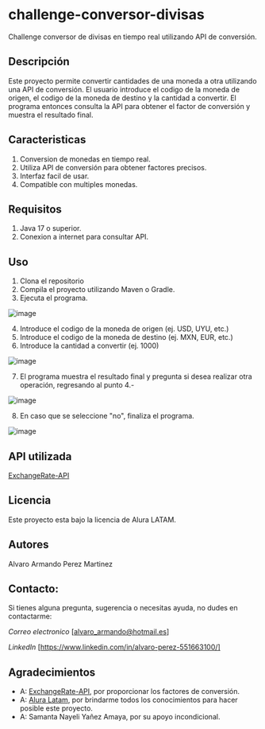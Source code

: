 # challenge-conversor-divisas
Challenge conversor de divisas en tiempo real utilizando
API de conversión.

## Descripción 
Este proyecto permite convertir cantidades de una moneda a otra utilizando una API de conversión.
El usuario introduce el codigo de la moneda de origen, el codigo de la moneda de destino y la cantidad a convertir. 
El programa entonces consulta la API para obtener el factor de conversión y muestra el resultado final.

## Caracteristicas
1. Conversion de monedas en tiempo real.
2. Utiliza API de conversión para obtener factores precisos.
3. Interfaz facil de usar.
4. Compatible con multiples monedas.

## Requisitos
1. Java 17 o superior.
2. Conexion a internet para consultar API.

## Uso
1. Clona el repositorio
2. Compila el proyecto utilizando Maven o Gradle.
3. Ejecuta el programa.

![image](https://github.com/user-attachments/assets/22bbee3c-7f02-4ecc-b6e9-19b8eca052f5)

   
4. Introduce el codigo de la moneda de origen (ej. USD, UYU, etc.)
5. Introduce el codigo de la moneda de destino (ej. MXN, EUR, etc.)
6. Introduce la cantidad a convertir (ej. 1000)

![image](https://github.com/user-attachments/assets/a6e6f043-5104-4177-a455-724e4430d028)


7. El programa muestra el resultado final y pregunta si desea realizar otra operación, regresando al punto 4.-

![image](https://github.com/user-attachments/assets/60a230c2-8a34-443c-bdbe-334552f479a4)

8. En caso que se seleccione "no", finaliza el programa.

![image](https://github.com/user-attachments/assets/fcc873ae-0497-48c1-a9b4-b3884e59223d)


## API utilizada
[ExchangeRate-API](https://v6.exchangerate-api.com/)


## Licencia
Este proyecto esta bajo la licencia de Alura LATAM.

## Autores
Alvaro Armando Perez Martinez

## Contacto:

Si tienes alguna pregunta, sugerencia o necesitas ayuda, no dudes en contactarme:

*Correo electronico* [alvaro_armando@hotmail.es]

*LinkedIn* [https://www.linkedin.com/in/alvaro-perez-551663100/]

## Agradecimientos

- A: [ExchangeRate-API](https://v6.exchangerate-api.com/), por proporcionar los factores de conversión.
- A: [Alura Latam](https://www.aluracursos.com/), por brindarme todos los conocimientos para hacer posible este proyecto.
- A: Samanta Nayeli Yañez Amaya, por su apoyo incondicional. 
